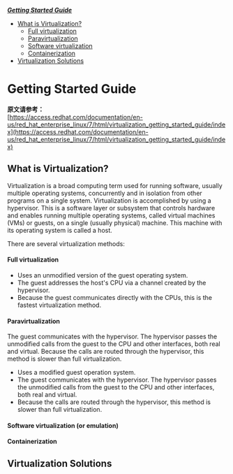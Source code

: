 ***[Getting Started Guide](https://github.com/Leanna-Lee/MyNotes/blob/master/Virtualization/GettingStartedGuide.md#getting-started-guide)***
- [What is Virtualization?](https://github.com/Leanna-Lee/MyNotes/blob/master/Virtualization/GettingStartedGuide.md#what-is-virtualization)
  - [Full virtualization](https://github.com/Leanna-Lee/MyNotes/blob/master/Virtualization/GettingStartedGuide.md#full-virtualization) 
  - [Paravirtualization](https://github.com/Leanna-Lee/MyNotes/blob/master/Virtualization/GettingStartedGuide.md#paravirtualization)
  - [Software virtualization](https://github.com/Leanna-Lee/MyNotes/blob/master/Virtualization/GettingStartedGuide.md#software-virtualization-or-emulation)
  - [Containerization](https://github.com/Leanna-Lee/MyNotes/blob/master/Virtualization/GettingStartedGuide.md#containerization)
- [Virtualization Solutions](https://github.com/Leanna-Lee/MyNotes/blob/master/Virtualization/GettingStartedGuide.md#virtualization-solutions)
# Getting Started Guide
**原文请参考：**  
[https://access.redhat.com/documentation/en-us/red_hat_enterprise_linux/7/html/virtualization_getting_started_guide/index](https://access.redhat.com/documentation/en-us/red_hat_enterprise_linux/7/html/virtualization_getting_started_guide/index)
## What is Virtualization?
Virtualization is a broad computing term used for running software, usually multiple operating systems, concurrently and in isolation from other programs on a single system. Virtualization is accomplished by using a hypervisor. This is a software layer or subsystem that controls hardware and enables running multiple operating systems, called virtual machines (VMs) or guests, on a single (usually physical) machine. This machine with its operating system is called a host.

There are several virtualization methods:  
#### Full virtualization
- Uses an unmodified version of the guest operating system.
- The guest addresses the host's CPU via a channel created by the hypervisor.
- Because the guest communicates directly with the CPUs, this is the fastest virtualization method.
#### Paravirtualization
The guest communicates with the hypervisor. The hypervisor passes the unmodified calls from the guest to the CPU and other interfaces, both real and virtual. Because the calls are routed through the hypervisor, this method is slower than full virtualization.
- Uses a modified guest operation system.
- The guest communicates with the hypervisor. The hypervisor passes the unmodified calls from the guest to the CPU and other interfaces, both real and virtual.
- Because the calls are routed through the hypervisor, this method is slower than full virtualization.
#### Software virtualization (or emulation)
#### Containerization
## Virtualization Solutions